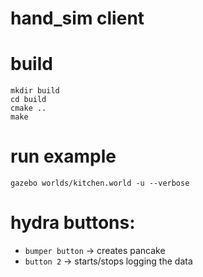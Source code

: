 # hand_sim client

# build
~~~
mkdir build
cd build
cmake ..
make
~~~

# run example
~~~
gazebo worlds/kitchen.world -u --verbose
~~~

# hydra buttons:
 * `bumper button` -> creates pancake
 * `button 2` -> starts/stops logging the data